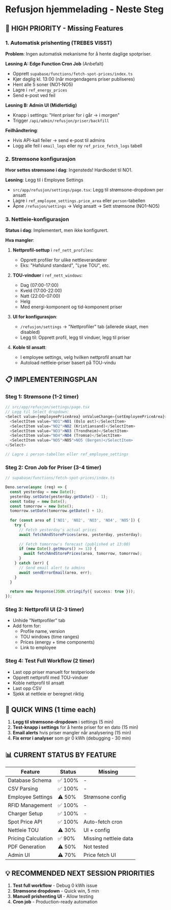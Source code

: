 # Refusjon hjemmelading - Neste Steg

## 🔴 HIGH PRIORITY - Missing Features

### 1. Automatisk prishenting (TREBES VISST)

**Problem**: Ingen automatisk mekanisme for å hente daglige spotpriser.

**Løsning A: Edge Function Cron Job** (Anbefalt)
- Opprett `supabase/functions/fetch-spot-prices/index.ts`
- Kjør daglig kl. 13:00 (når morgendagens priser publiseres)
- Hent alle 5 soner (NO1-NO5)
- Lagre i `ref_energy_prices`
- Send e-post ved feil

**Løsning B: Admin UI (Midlertidig)**
- Knapp i settings: "Hent priser for i går → i morgen"
- Trigger `/api/admin/refusjon/priser/backfill`

**Feilhåndtering**:
- Hvis API-kall feiler → send e-post til admins
- Logg alle feil i `email_logs` eller ny `ref_price_fetch_logs` tabell

### 2. Strømsone konfigurasjon

**Hvor settes strømsone i dag**: Ingensteds! Hardkodet til NO1.

**Løsning**: Legg til i Employee Settings
- `src/app/refusjon/settings/page.tsx`: Legg til strømsone-dropdown per ansatt
- Lagre i `ref_employee_settings.price_area` eller `person`-tabellen
- Åpne `/refusjon/settings` → Velg ansatt → Sett strømsone (NO1–NO5)

### 3. Nettleie-konfigurasjon

**Status i dag**: Implementert, men ikke konfigurert.

**Hva mangler**:
1. **Nettprofil-settup** i `ref_nett_profiles`:
   - Opprett profiler for ulike nettleverandører
   - Eks: "Hafslund standard", "Lyse TOU", etc.

2. **TOU-vinduer** i `ref_nett_windows`:
   - Dag (07:00-17:00)
   - Kveld (17:00-22:00)
   - Natt (22:00-07:00)
   - Helg
   - Med energi-komponent og tid-komponent priser

3. **UI for konfigurasjon**:
   - `/refusjon/settings` → "Nettprofiler" tab (allerede skapt, men disabled)
   - Legg til: Opprett profil, legg til vinduer, legg til priser

4. **Koble til ansatt**:
   - I employee settings, velg hvilken nettprofil ansatt har
   - Autoload nettleie-priser basert på TOU-vindu

## 📋 IMPLEMENTERINGSPLAN

### Steg 1: Strømsone (1-2 timer)
```typescript
// src/app/refusjon/settings/page.tsx
// Legg til Select dropdown:
<Select value={employeePriceArea} onValueChange={setEmployeePriceArea}>
  <SelectItem value="NO1">NO1 (Oslo øst)</SelectItem>
  <SelectItem value="NO2">NO2 (Kristiansand)</SelectItem>
  <SelectItem value="NO3">NO3 (Trondheim)</SelectItem>
  <SelectItem value="NO4">NO4 (Tromsø)</SelectItem>
  <SelectItem value="NO5">NO5">NO5 (Bergen)</SelectItem>
</Select>

// Lagre i person-tabellen eller ref_employee_settings
```

### Steg 2: Cron Job for Priser (3-4 timer)
```typescript
// supabase/functions/fetch-spot-prices/index.ts

Deno.serve(async (req) => {
  const yesterday = new Date();
  yesterday.setDate(yesterday.getDate() - 1);
  const today = new Date();
  const tomorrow = new Date();
  tomorrow.setDate(tomorrow.getDate() + 1);
  
  for (const area of ['NO1', 'NO2', 'NO3', 'NO4', 'NO5']) {
    try {
      // Fetch yesterday's actual prices
      await fetchAndStorePrices(area, yesterday, yesterday);
      
      // Fetch tomorrow's forecast (published at 13:00)
      if (new Date().getHours() >= 13) {
        await fetchAndStorePrices(area, tomorrow, tomorrow);
      }
    } catch (err) {
      // Send email alert to admins
      await sendErrorEmail(area, err);
    }
  }
  
  return new Response(JSON.stringify({ success: true }));
});
```

### Steg 3: Nettprofil UI (2-3 timer)
- Unhide "Nettprofiler" tab
- Add form for:
  - Profile name, version
  - TOU windows (time ranges)
  - Prices (energy + time components)
  - Link to employee

### Steg 4: Test Full Workflow (2 timer)
- Last opp priser manuelt for testperiode
- Opprett nettprofil med TOU-vinduer
- Koble nettprofil til ansatt
- Last opp CSV
- Sjekk at nettleie er beregnet riktig

## 🎯 QUICK WINS (1 time each)

1. **Legg til strømsone-dropdown** i settings (5 min)
2. **Test-knapp i settings** for å hente priser for en dato (15 min)
3. **Email alerts** hvis priser mangler når analysering (15 min)
4. **Fix error i analyser** som gir 0 kWh (debugging - 30 min)

## 📊 CURRENT STATUS BY FEATURE

| Feature | Status | Missing |
|---------|--------|---------|
| Database Schema | ✅ 100% | - |
| CSV Parsing | ✅ 100% | - |
| Employee Settings | ⚠️ 50% | Strømsone config |
| RFID Management | ✅ 100% | - |
| Charger Setup | ✅ 100% | - |
| Spot Price API | ✅ 100% | Auto-fetch cron |
| Nettleie TOU | ⚠️ 30% | UI + config |
| Pricing Calculation | ✅ 90% | Missing nettleie data |
| PDF Generation | ⚠️ 50% | Not tested |
| Admin UI | ⚠️ 70% | Price fetch UI |

## 💡 RECOMMENDED NEXT SESSION PRIORITIES

1. **Test full workflow** - Debug 0 kWh issue
2. **Strømsone dropdown** - Quick win, 5 min
3. **Manuell prishenting UI** - Allow testing
4. **Cron job** - Production-ready automation


